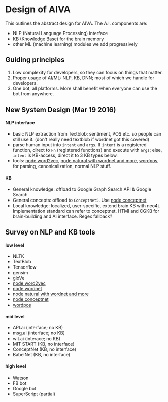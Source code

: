 # Design of AIVA

This outlines the abstract design for AIVA. The A.I. components are:

- NLP (Natural Language Processing) interface
- KB (Knowledge Base) for the brain memory
- other ML (machine learning) modules we add progressively



## Guiding principles

1. Low complexity for developers, so they can focus on things that matter.
2. Proper usage of AI/ML: NLP, KB, DNN; most of which we handle for developers.
3. One bot, all platforms. More shall benefit when everyone can use the bot from anywhere.



## New System Design (Mar 19 2016)

#### NLP interface

- basic NLP extraction from Textblob: sentiment, POS etc. so people can still use it. (don't really need textblob if wordnet got this covered)
- parse human input into `intent` and `args`. If `intent` is a registered function, direct to `Fn` (registered functions) and execute with `args`; else, `intent` is KB-access, direct it to 3 KB types below.
- tools: [node word2vec](https://github.com/Planeshifter/node-word2vec), [node natural with wordnet and more](https://github.com/NaturalNode/natural), [wordpos](https://github.com/moos/wordpos), for parsing, canonicalization, normal NLP stuff.


#### KB

- General knowledge: offload to Google Graph Search API & Google Search
- General concepts: offload to `ConceptNet5`. Use [node conceptnet](https://github.com/Planeshifter/node-concept-net)
- Local knowledge: localized, user-specific, extend brain KB with neo4j. Implementation standard can refer to conceptnet. HTMI and CGKB for brain-building and AI interface. Regex fallback?



## Survey on NLP and KB tools

#### low level

- NLTK
- TextBlob
- Tensorflow
- gensim
- gloVe
- [node word2vec](https://github.com/Planeshifter/node-word2vec)
- [node wordnet](https://github.com/Planeshifter/node-wordnet-magic)
- [node natural with wordnet and more](https://github.com/NaturalNode/natural)
- [node conceptnet](https://github.com/Planeshifter/node-concept-net)
- [wordpos](https://github.com/moos/wordpos)

#### mid level

- API.ai (interface; no KB)
- msg.ai (interface; no KB)
- wit.ai (interace; no KB)
- MIT START (KB, no interface)
- ConceptNet (KB, no interface)
- BabelNet (KB, no interface)

#### high level

- Watson
- FB bot
- Google bot
- SuperScript (partial)
